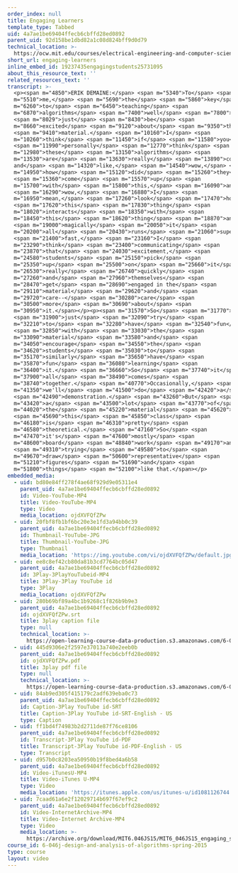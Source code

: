 ```yaml
---
order_index: null
title: Engaging Learners
template_type: Tabbed
uid: 4a7ae1be69404ffecb6cbffd28ed0892
parent_uid: 92d158be1dbd82a1c08d824bff9d0d79
technical_location: >-
  https://ocw.mit.edu/courses/electrical-engineering-and-computer-science/6-046j-design-and-analysis-of-algorithms-spring-2015/instructor-insights/video-playlist/engaging-learners
short_url: engaging-learners
inline_embed_id: 19237435engagingstudents25731095
about_this_resource_text: ''
related_resources_text: ''
transcript: >-
  <p><span m="4850">ERIK DEMAINE:</span> <span m="5340">To</span> <span
  m="5510">me,</span> <span m="5690">the</span> <span m="5860">key</span> <span
  m="6260">to</span> <span m="6450">teaching</span> <span
  m="6870">algorithms</span> <span m="7400">well</span> <span m="7800">is</span>
  <span m="8029">just</span> <span m="8430">be</span> <span
  m="8660">excited</span> <span m="9120">about</span> <span m="9350">the</span>
  <span m="9410">material.</span> <span m="10160">I</span> <span
  m="10260">think</span> <span m="11450">if</span> <span m="11580">you</span>
  <span m="11990">personally</span> <span m="12770">think</span> <span
  m="12980">these</span> <span m="13150">algorithms</span> <span
  m="13530">are</span> <span m="13630">really</span> <span m="13890">cool
  and</span> <span m="14320">like,</span> <span m="14540">wow,</span> <span
  m="14950">how</span> <span m="15120">did</span> <span m="15260">they</span>
  <span m="15360">come</span> <span m="15570">up</span> <span
  m="15700">with</span> <span m="15800">this,</span> <span m="16090">and</span>
  <span m="16290">wow,</span> <span m="16880">I</span> <span
  m="16950">mean,</span> <span m="17260">look</span> <span m="17470">how</span>
  <span m="17620">this</span> <span m="17830">thing</span> <span
  m="18020">interacts</span> <span m="18350">with</span> <span
  m="18450">this</span> <span m="18620">thing</span> <span m="18870">and</span>
  <span m="19000">magically</span> <span m="20050">it</span> <span
  m="20200">all</span> <span m="20430">runs</span> <span m="21060">super</span>
  <span m="21400">fast,</span> <span m="23160">I</span> <span
  m="23290">think</span> <span m="23400">communicating</span> <span
  m="23870">that</span> <span m="24030">excitement,</span> <span
  m="24580">students</span> <span m="25150">pick</span> <span
  m="25350">up</span> <span m="25500">on</span> <span m="25660">it</span> <span
  m="26530">really</span> <span m="26740">quickly</span> <span
  m="27260">and</span> <span m="27960">themselves</span> <span
  m="28470">get</span> <span m="28690">engaged in the</span> <span
  m="29110">material</span> <span m="29620">and</span> <span
  m="29720">care--</span> <span m="30280">care</span> <span
  m="30500">more</span> <span m="30690">about</span> <span
  m="30950">it.</span></p><p><span m="31570">So</span> <span m="31770">I</span>
  <span m="31900">just</span> <span m="32090">try</span> <span
  m="32210">to</span> <span m="32280">have</span> <span m="32540">fun</span>
  <span m="32850">with</span> <span m="33030">the</span> <span
  m="33090">material</span> <span m="33580">and</span> <span
  m="34050">encourage</span> <span m="34550">the</span> <span
  m="34620">students</span> <span m="35030">to</span> <span
  m="35170">similarly</span> <span m="35650">have</span> <span
  m="35870">fun</span> <span m="36080">learning</span> <span
  m="36400">it.</span> <span m="36660">So</span> <span m="37740">it</span> <span
  m="37900">all</span> <span m="38490">comes</span> <span
  m="38740">together.</span> <span m="40770">Occasionally,</span> <span
  m="41350">we'll</span> <span m="41500">do</span> <span m="42420">a</span>
  <span m="42490">demonstration.</span> <span m="43260">But</span> <span
  m="43420">a</span> <span m="43500">lot</span> <span m="43770">of</span> <span
  m="44020">the</span> <span m="45220">material</span> <span m="45620">in</span>
  <span m="45690">this</span> <span m="45850">class</span> <span
  m="46180">is</span> <span m="46310">pretty</span> <span
  m="46580">theoretical.</span> <span m="47160">So</span> <span
  m="47470">it's</span> <span m="47600">mostly</span> <span
  m="48600">board</span> <span m="48840">work</span> <span m="49170">and</span>
  <span m="49310">trying</span> <span m="49580">to</span> <span
  m="49670">draw</span> <span m="50600">representative</span> <span
  m="51210">figures</span> <span m="51690">and</span> <span
  m="51800">things</span> <span m="52100">like that.</span></p>
embedded_media:
  - uid: bd80e84ff278f4ae68f929d9e05311e4
    parent_uid: 4a7ae1be69404ffecb6cbffd28ed0892
    id: Video-YouTube-MP4
    title: Video-YouTube-MP4
    type: Video
    media_location: ojdXVFQfZPw
  - uid: 20fbf8fb1bf6bc20e3e1fd3a94bb0c39
    parent_uid: 4a7ae1be69404ffecb6cbffd28ed0892
    id: Thumbnail-YouTube-JPG
    title: Thumbnail-YouTube-JPG
    type: Thumbnail
    media_location: 'https://img.youtube.com/vi/ojdXVFQfZPw/default.jpg'
  - uid: ee8c8ef42cb80da81b3cd7764bc05d47
    parent_uid: 4a7ae1be69404ffecb6cbffd28ed0892
    id: 3Play-3PlayYouTubeid-MP4
    title: 3Play-3Play YouTube id
    type: 3Play
    media_location: ojdXVFQfZPw
  - uid: 280b69bf89a4bc1b9268c1f826b9b9e3
    parent_uid: 4a7ae1be69404ffecb6cbffd28ed0892
    id: ojdXVFQfZPw.srt
    title: 3play caption file
    type: null
    technical_location: >-
      https://open-learning-course-data-production.s3.amazonaws.com/6-046j-design-and-analysis-of-algorithms-spring-2015/280b69bf89a4bc1b9268c1f826b9b9e3_ojdXVFQfZPw.srt
  - uid: 445d9306e2f2597e37013a740e2eeb0b
    parent_uid: 4a7ae1be69404ffecb6cbffd28ed0892
    id: ojdXVFQfZPw.pdf
    title: 3play pdf file
    type: null
    technical_location: >-
      https://open-learning-course-data-production.s3.amazonaws.com/6-046j-design-and-analysis-of-algorithms-spring-2015/445d9306e2f2597e37013a740e2eeb0b_ojdXVFQfZPw.pdf
  - uid: 84ab9ed305f415179c2adf639eba0c73
    parent_uid: 4a7ae1be69404ffecb6cbffd28ed0892
    id: Caption-3Play YouTube id-SRT
    title: Caption-3Play YouTube id-SRT-English - US
    type: Caption
  - uid: ff1bd4f74983b2d2711de87f76ce8106
    parent_uid: 4a7ae1be69404ffecb6cbffd28ed0892
    id: Transcript-3Play YouTube id-PDF
    title: Transcript-3Play YouTube id-PDF-English - US
    type: Transcript
  - uid: d957b0c8203ea50950b19f8bed4a6b58
    parent_uid: 4a7ae1be69404ffecb6cbffd28ed0892
    id: Video-iTunesU-MP4
    title: Video-iTunes U-MP4
    type: Video
    media_location: 'https://itunes.apple.com/us/itunes-u/id1081126744'
  - uid: 7caad61a6e2f12029714b697f67ef9c2
    parent_uid: 4a7ae1be69404ffecb6cbffd28ed0892
    id: Video-InternetArchive-MP4
    title: Video-Internet Archive-MP4
    type: Video
    media_location: >-
      https://archive.org/download/MIT6.046JS15/MIT6_046JS15_engaging_students_300k.mp4
course_id: 6-046j-design-and-analysis-of-algorithms-spring-2015
type: course
layout: video
---
```

